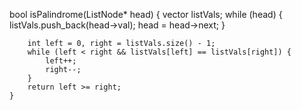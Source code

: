  bool isPalindrome(ListNode* head) {
         vector<int> listVals;
        while (head) {
            listVals.push_back(head->val);
            head = head->next;
        }
        
        int left = 0, right = listVals.size() - 1;
        while (left < right && listVals[left] == listVals[right]) {
            left++;
            right--;
        }
        return left >= right;
    }
